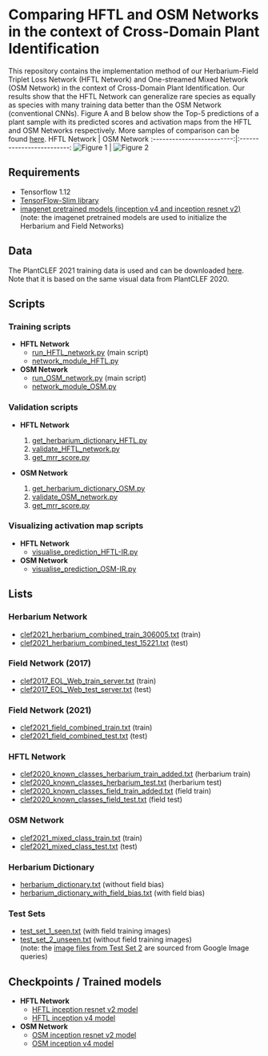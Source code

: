 # Comparing HFTL and OSM Networks in the context of Cross-Domain Plant Identification
This repository contains the implementation method of our Herbarium-Field Triplet Loss Network (HFTL Network) and One-streamed Mixed Network (OSM Network) in the context of Cross-Domain Plant Identification. Our results show that the HFTL Network can generalize rare species as equally as species with many training data better than the OSM Network (conventional CNNs). Figure A and B below show the Top-5 predictions of a plant sample with its predicted scores and activation maps from the HFTL and OSM Networks respectively. More samples of comparison can be found [here](https://drive.google.com/drive/folders/1QkzOlP8atWIriYAE6Tq2e53ZEjZONH5R?usp=sharing).
HFTL Network               |  OSM Network
:-------------------------:|:-------------------------:
![Figure 1](https://github.com/NeuonAI/hftl_osm_visuals/blob/a18b595d9e42c78156ed25c9c9b1124d2f14a4d0/figures/HFTL_IR_prediction_1_19165_21526.jpg "HFTL Network Top-5 predictions")  |  ![Figure 2](https://github.com/NeuonAI/hftl_osm_visuals/blob/a18b595d9e42c78156ed25c9c9b1124d2f14a4d0/figures/OSM_IR_prediction_1_19165_21526.jpg "OSM Network Top-5 predictions")



 
## Requirements
- Tensorflow 1.12
- [TensorFlow-Slim library](https://github.com/tensorflow/models/tree/r1.12.0/research/slim)
- [imagenet pretrained models (inception v4 and inception resnet v2)](https://github.com/tensorflow/models/tree/r1.12.0/research/slim#pre-trained-modelss)
<br /> (note: the imagenet pretrained models are used to initialize the Herbarium and Field Networks)

## Data
The PlantCLEF 2021 training data is used and can be downloaded [here](https://www.aicrowd.com/challenges/lifeclef-2021-plant). Note that it is based on the same visual data from PlantCLEF 2020.

## Scripts
### Training scripts
- **HFTL Network**
  - [run_HFTL_network.py](https://github.com/NeuonAI/hftl_osm_visuals/blob/a18b595d9e42c78156ed25c9c9b1124d2f14a4d0/run_HFTL_network.py) (main script)
  - [network_module_HFTL.py](https://github.com/NeuonAI/hftl_osm_visuals/blob/a18b595d9e42c78156ed25c9c9b1124d2f14a4d0/network_module_HFTL.py) 
- **OSM Network**
  - [run_OSM_network.py](https://github.com/NeuonAI/hftl_osm_visuals/blob/a18b595d9e42c78156ed25c9c9b1124d2f14a4d0/run_OSM_network.py) (main script)
  - [network_module_OSM.py](https://github.com/NeuonAI/hftl_osm_visuals/blob/a18b595d9e42c78156ed25c9c9b1124d2f14a4d0/network_module_OSM.py)

### Validation scripts
- **HFTL Network**
  1. [get_herbarium_dictionary_HFTL.py](https://github.com/NeuonAI/hftl_osm_visuals/blob/a18b595d9e42c78156ed25c9c9b1124d2f14a4d0/get_herbarium_dictionary_HFTL.py)
  2. [validate_HFTL_network.py](https://github.com/NeuonAI/hftl_osm_visuals/blob/a18b595d9e42c78156ed25c9c9b1124d2f14a4d0/validate_HFTL_network.py)
  3. [get_mrr_score.py](https://github.com/NeuonAI/hftl_osm_visuals/blob/a18b595d9e42c78156ed25c9c9b1124d2f14a4d0/get_mrr_score.py)
 
- **OSM Network**
  1. [get_herbarium_dictionary_OSM.py](https://github.com/NeuonAI/hftl_osm_visuals/blob/a18b595d9e42c78156ed25c9c9b1124d2f14a4d0/get_herbarium_dictionary_OSM.py)
  2. [validate_OSM_network.py](https://github.com/NeuonAI/hftl_osm_visuals/blob/a18b595d9e42c78156ed25c9c9b1124d2f14a4d0/validate_OSM_network.py)
  3. [get_mrr_score.py](https://github.com/NeuonAI/hftl_osm_visuals/blob/a18b595d9e42c78156ed25c9c9b1124d2f14a4d0/get_mrr_score.py)

### Visualizing activation map scripts
- **HFTL Network**
  - [visualise_prediction_HFTL-IR.py](https://github.com/NeuonAI/hftl_osm_visuals/blob/59b88c4379f56fc52dccd7421d23cfccc440d2c0/visualise_prediction_HFTL-IR.py)
- **OSM Network**
  - [visualise_prediction_OSM-IR.py](https://github.com/NeuonAI/hftl_osm_visuals/blob/59b88c4379f56fc52dccd7421d23cfccc440d2c0/visualise_prediction_OSM-IR.py)

## Lists
### Herbarium Network
- [clef2021_herbarium_combined_train_306005.txt](https://github.com/NeuonAI/hftl_osm_visuals/blob/a18b595d9e42c78156ed25c9c9b1124d2f14a4d0/list/herbarium/clef2021_herbarium_combined_train_306005.txt) (train)
- [clef2021_herbarium_combined_test_15221.txt](https://github.com/NeuonAI/hftl_osm_visuals/blob/a18b595d9e42c78156ed25c9c9b1124d2f14a4d0/list/herbarium/clef2021_herbarium_combined_test_15221.txt) (test)

### Field Network (2017)
- [clef2017_EOL_Web_train_server.txt](https://github.com/NeuonAI/hftl_osm_visuals/blob/a18b595d9e42c78156ed25c9c9b1124d2f14a4d0/list/field_2017/clef2017_EOL_Web_train_server.txt) (train)
 - [clef2017_EOL_Web_test_server.txt](https://github.com/NeuonAI/hftl_osm_visuals/blob/a18b595d9e42c78156ed25c9c9b1124d2f14a4d0/list/field_2017/clef2017_EOL_Web_test_server.txt) (test)

### Field Network (2021)
- [clef2021_field_combined_train.txt](https://github.com/NeuonAI/hftl_osm_visuals/blob/a18b595d9e42c78156ed25c9c9b1124d2f14a4d0/list/field_2021/clef2021_field_combined_train.txt) (train)
- [clef2021_field_combined_test.txt](https://github.com/NeuonAI/hftl_osm_visuals/blob/a18b595d9e42c78156ed25c9c9b1124d2f14a4d0/list/field_2021/clef2021_field_combined_test.txt) (test)
 
### HFTL Network
- [clef2020_known_classes_herbarium_train_added.txt](https://github.com/NeuonAI/hftl_osm_visuals/blob/a18b595d9e42c78156ed25c9c9b1124d2f14a4d0/list/HFTL/clef2020_known_classes_herbarium_train_added.txt) (herbarium train)
- [clef2020_known_classes_herbarium_test.txt](https://github.com/NeuonAI/hftl_osm_visuals/blob/a18b595d9e42c78156ed25c9c9b1124d2f14a4d0/list/HFTL/clef2020_known_classes_herbarium_test.txt) (herbarium test)
- [clef2020_known_classes_field_train_added.txt](https://github.com/NeuonAI/hftl_osm_visuals/blob/a18b595d9e42c78156ed25c9c9b1124d2f14a4d0/list/HFTL/clef2020_known_classes_field_train_added.txt) (field train)
- [clef2020_known_classes_field_test.txt](https://github.com/NeuonAI/hftl_osm_visuals/blob/a18b595d9e42c78156ed25c9c9b1124d2f14a4d0/list/HFTL/clef2020_known_classes_field_test.txt) (field test)

### OSM Network
- [clef2021_mixed_class_train.txt](https://github.com/NeuonAI/hftl_osm_visuals/blob/a18b595d9e42c78156ed25c9c9b1124d2f14a4d0/list/OSM/clef2021_mixed_class_train.txt) (train)
- [clef2021_mixed_class_test.txt](https://github.com/NeuonAI/hftl_osm_visuals/blob/a18b595d9e42c78156ed25c9c9b1124d2f14a4d0/list/OSM/clef2021_mixed_class_test.txt) (test)

### Herbarium Dictionary
- [herbarium_dictionary.txt](https://github.com/NeuonAI/hftl_osm_visuals/blob/a18b595d9e42c78156ed25c9c9b1124d2f14a4d0/list/herbarium_dictionary.txt) (without field bias)
- [herbarium_dictionary_with_field_bias.txt](https://github.com/NeuonAI/hftl_osm_visuals/blob/a18b595d9e42c78156ed25c9c9b1124d2f14a4d0/list/herbarium_dictionary_with_field_bias.txt) (with field bias)
 
### Test Sets
- [test_set_1_seen.txt](https://github.com/NeuonAI/hftl_osm_visuals/blob/a18b595d9e42c78156ed25c9c9b1124d2f14a4d0/list/test_set_1_seen.txt) (with field training images)
- [test_set_2_unseen.txt](https://github.com/NeuonAI/hftl_osm_visuals/blob/a18b595d9e42c78156ed25c9c9b1124d2f14a4d0/list/test_set_2_unseen.txt) (without field training images) <br />
  (note: the [image files from Test Set 2](https://github.com/NeuonAI/hftl_osm_visuals/tree/main/planttest) are sourced from Google Image queries)

## Checkpoints / Trained models
- **HFTL Network**
  - [HFTL inception resnet v2 model](https://github.com/NeuonAI/hftl_osm_visuals/tree/main/checkpoints/HFTL/inception_resnet_v2)
  - [HFTL inception v4 model](https://github.com/NeuonAI/hftl_osm_visuals/tree/main/checkpoints/HFTL/inception_v4)
- **OSM Network**
  - [OSM inception resnet v2 model](https://github.com/NeuonAI/hftl_osm_visuals/tree/main/checkpoints/OSM/inception_resnet_v2)
  - [OSM inception v4 model](https://github.com/NeuonAI/hftl_osm_visuals/tree/main/checkpoints/OSM/inception_v4)

